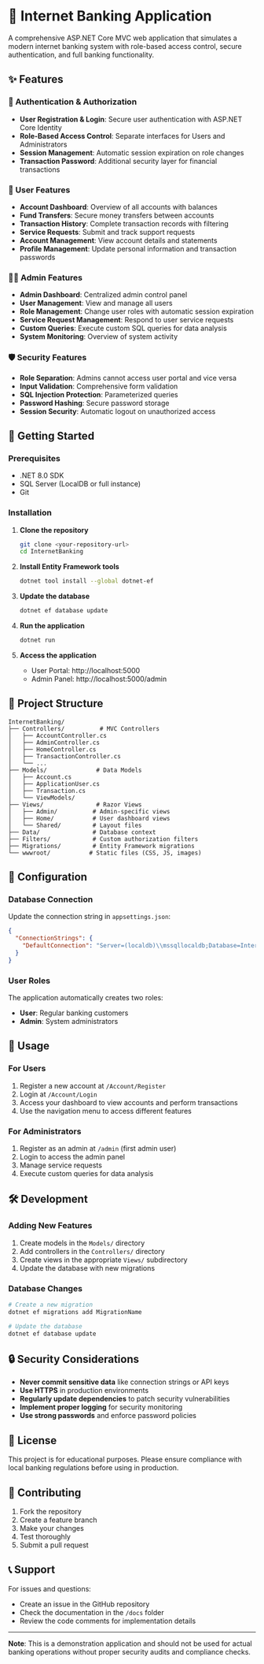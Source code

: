 # 🏦 Internet Banking Application

A comprehensive ASP.NET Core MVC web application that simulates a modern internet banking system with role-based access control, secure authentication, and full banking functionality.

## ✨ Features

### 🔐 Authentication & Authorization
- **User Registration & Login**: Secure user authentication with ASP.NET Core Identity
- **Role-Based Access Control**: Separate interfaces for Users and Administrators
- **Session Management**: Automatic session expiration on role changes
- **Transaction Password**: Additional security layer for financial transactions

### 👤 User Features
- **Account Dashboard**: Overview of all accounts with balances
- **Fund Transfers**: Secure money transfers between accounts
- **Transaction History**: Complete transaction records with filtering
- **Service Requests**: Submit and track support requests
- **Account Management**: View account details and statements
- **Profile Management**: Update personal information and transaction passwords

### 👨‍💼 Admin Features
- **Admin Dashboard**: Centralized admin control panel
- **User Management**: View and manage all users
- **Role Management**: Change user roles with automatic session expiration
- **Service Request Management**: Respond to user service requests
- **Custom Queries**: Execute custom SQL queries for data analysis
- **System Monitoring**: Overview of system activity

### 🛡️ Security Features
- **Role Separation**: Admins cannot access user portal and vice versa
- **Input Validation**: Comprehensive form validation
- **SQL Injection Protection**: Parameterized queries
- **Password Hashing**: Secure password storage
- **Session Security**: Automatic logout on unauthorized access

## 🚀 Getting Started

### Prerequisites
- .NET 8.0 SDK
- SQL Server (LocalDB or full instance)
- Git

### Installation

1. **Clone the repository**
   ```bash
   git clone <your-repository-url>
   cd InternetBanking
   ```

2. **Install Entity Framework tools**
   ```bash
   dotnet tool install --global dotnet-ef
   ```

3. **Update the database**
   ```bash
   dotnet ef database update
   ```

4. **Run the application**
   ```bash
   dotnet run
   ```

5. **Access the application**
   - User Portal: http://localhost:5000
   - Admin Panel: http://localhost:5000/admin

## 📁 Project Structure

```
InternetBanking/
├── Controllers/          # MVC Controllers
│   ├── AccountController.cs
│   ├── AdminController.cs
│   ├── HomeController.cs
│   ├── TransactionController.cs
│   └── ...
├── Models/              # Data Models
│   ├── Account.cs
│   ├── ApplicationUser.cs
│   ├── Transaction.cs
│   └── ViewModels/
├── Views/               # Razor Views
│   ├── Admin/          # Admin-specific views
│   ├── Home/           # User dashboard views
│   └── Shared/         # Layout files
├── Data/               # Database context
├── Filters/            # Custom authorization filters
├── Migrations/         # Entity Framework migrations
└── wwwroot/           # Static files (CSS, JS, images)
```

## 🔧 Configuration

### Database Connection
Update the connection string in `appsettings.json`:
```json
{
  "ConnectionStrings": {
    "DefaultConnection": "Server=(localdb)\\mssqllocaldb;Database=InternetBankingDb;Trusted_Connection=true;MultipleActiveResultSets=true"
  }
}
```

### User Roles
The application automatically creates two roles:
- **User**: Regular banking customers
- **Admin**: System administrators

## 🎯 Usage

### For Users
1. Register a new account at `/Account/Register`
2. Login at `/Account/Login`
3. Access your dashboard to view accounts and perform transactions
4. Use the navigation menu to access different features

### For Administrators
1. Register as an admin at `/admin` (first admin user)
2. Login to access the admin panel
3. Manage service requests
4. Execute custom queries for data analysis

## 🛠️ Development

### Adding New Features
1. Create models in the `Models/` directory
2. Add controllers in the `Controllers/` directory
3. Create views in the appropriate `Views/` subdirectory
4. Update the database with new migrations

### Database Changes
```bash
# Create a new migration
dotnet ef migrations add MigrationName

# Update the database
dotnet ef database update
```

## 🔒 Security Considerations

- **Never commit sensitive data** like connection strings or API keys
- **Use HTTPS** in production environments
- **Regularly update dependencies** to patch security vulnerabilities
- **Implement proper logging** for security monitoring
- **Use strong passwords** and enforce password policies

## 📝 License

This project is for educational purposes. Please ensure compliance with local banking regulations before using in production.

## 🤝 Contributing

1. Fork the repository
2. Create a feature branch
3. Make your changes
4. Test thoroughly
5. Submit a pull request

## 📞 Support

For issues and questions:
- Create an issue in the GitHub repository
- Check the documentation in the `/docs` folder
- Review the code comments for implementation details

---

**Note**: This is a demonstration application and should not be used for actual banking operations without proper security audits and compliance checks. 